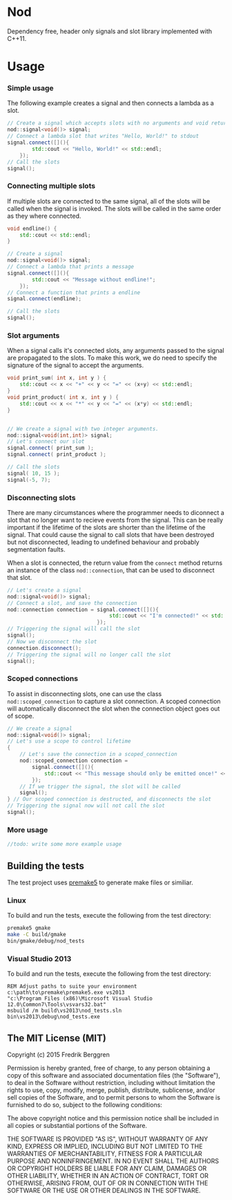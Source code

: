 # Nod
Dependency free, header only signals and slot library implemented with C++11.


# Usage

### Simple usage
The following example creates a signal and then connects a lambda as a slot.
```cpp
// Create a signal which accepts slots with no arguments and void return value.
nod::signal<void()> signal;
// Connect a lambda slot that writes "Hello, World!" to stdout
signal.connect([](){
		std::cout << "Hello, World!" << std::endl;
	});
// Call the slots
signal();
```

### Connecting multiple slots
If multiple slots are connected to the same signal, all of the slots will be
called when the signal is invoked. The slots will be called in the same order
as they where connected.
```cpp
void endline() {
	std::cout << std::endl;
}

// Create a signal
nod::signal<void()> signal;
// Connect a lambda that prints a message
signal.connect([](){
		std::cout << "Message without endline!";
	});
// Connect a function that prints a endline
signal.connect(endline);

// Call the slots
signal();

```

### Slot arguments
When a signal calls it's connected slots, any arguments passed to the signal
are propagated to the slots. To make this work, we do need to specify the 
signature of the signal to accept the arguments.
```cpp
void print_sum( int x, int y ) {
	std::cout << x << "+" << y << "=" << (x+y) << std::endl;
}
void print_product( int x, int y ) {
	std::cout << x << "*" << y << "=" << (x*y) << std::endl;
}


// We create a signal with two integer arguments.
nod::signal<void(int,int)> signal;
// Let's connect our slot
signal.connect( print_sum );
signal.connect( print_product );

// Call the slots
signal( 10, 15 );
signal(-5, 7);	

```

### Disconnecting slots
There are many circumstances where the programmer needs to diconnect a slot that
no longer want to recieve events from the signal. This can be really important
if the lifetime of the slots are shorter than the lifetime of the signal. That
could cause the signal to call slots that have been destroyed but not
disconnected, leading to undefined behaviour and probably segmentation faults.

When a slot is connected, the return value from the  `connect` method returns
an instance of the class `nod::connection`, that can be used to disconnect
that slot.
```cpp
// Let's create a signal
nod::signal<void()> signal;
// Connect a slot, and save the connection
nod::connection connection = signal.connect([](){
								 std::cout << "I'm connected!" << std::endl;
							 });
// Triggering the signal will call the slot
signal();
// Now we disconnect the slot
connection.disconnect();
// Triggering the signal will no longer call the slot
signal();
```	

### Scoped connections
To assist in disconnecting slots, one can use the class `nod::scoped_connection`
to capture a slot connection. A scoped connection will automatically disconnect
the slot when the connection object goes out of scope.
```cpp
// We create a signal
nod::signal<void()> signal;
// Let's use a scope to control lifetime
{ 
	// Let's save the connection in a scoped_connection
	nod::scoped_connection connection =
		signal.connect([](){
			std::cout << "This message should only be emitted once!" << std::endl; 
		});
	// If we trigger the signal, the slot will be called
	signal();
} // Our scoped connection is destructed, and disconnects the slot
// Triggering the signal now will not call the slot
signal();	
```

### More usage
```cpp
//todo: write some more example usage
```


## Building the tests
The test project uses [premake5](https://premake.github.io/download.html) to 
generate make files or similiar.

### Linux
To build and run the tests, execute the following from the test directory:
```bash
premake5 gmake
make -C build/gmake
bin/gmake/debug/nod_tests
```

### Visual Studio 2013
To build and run the tests, execute the following from the test directory:

```batchfile
REM Adjust paths to suite your environment
c:\path\to\premake\premake5.exe vs2013
"c:\Program Files (x86)\Microsoft Visual Studio 12.0\Common7\Tools\vsvars32.bat"
msbuild /m build\vs2013\nod_tests.sln
bin\vs2013\debug\nod_tests.exe
```

## The MIT License (MIT)

Copyright (c) 2015 Fredrik Berggren

Permission is hereby granted, free of charge, to any person obtaining a copy
of this software and associated documentation files (the "Software"), to deal
in the Software without restriction, including without limitation the rights
to use, copy, modify, merge, publish, distribute, sublicense, and/or sell
copies of the Software, and to permit persons to whom the Software is
furnished to do so, subject to the following conditions:

The above copyright notice and this permission notice shall be included in all
copies or substantial portions of the Software.

THE SOFTWARE IS PROVIDED "AS IS", WITHOUT WARRANTY OF ANY KIND, EXPRESS OR
IMPLIED, INCLUDING BUT NOT LIMITED TO THE WARRANTIES OF MERCHANTABILITY,
FITNESS FOR A PARTICULAR PURPOSE AND NONINFRINGEMENT. IN NO EVENT SHALL THE
AUTHORS OR COPYRIGHT HOLDERS BE LIABLE FOR ANY CLAIM, DAMAGES OR OTHER
LIABILITY, WHETHER IN AN ACTION OF CONTRACT, TORT OR OTHERWISE, ARISING FROM,
OUT OF OR IN CONNECTION WITH THE SOFTWARE OR THE USE OR OTHER DEALINGS IN THE
SOFTWARE.
